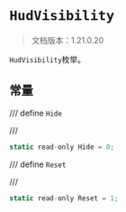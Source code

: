 # `HudVisibility`

> 文档版本：1.21.0.20

`HudVisibility`枚举。

## 常量

/// define
`Hide`


///

```js
static read-only Hide = 0;
```


/// define
`Reset`


///

```js
static read-only Reset = 1;
```

